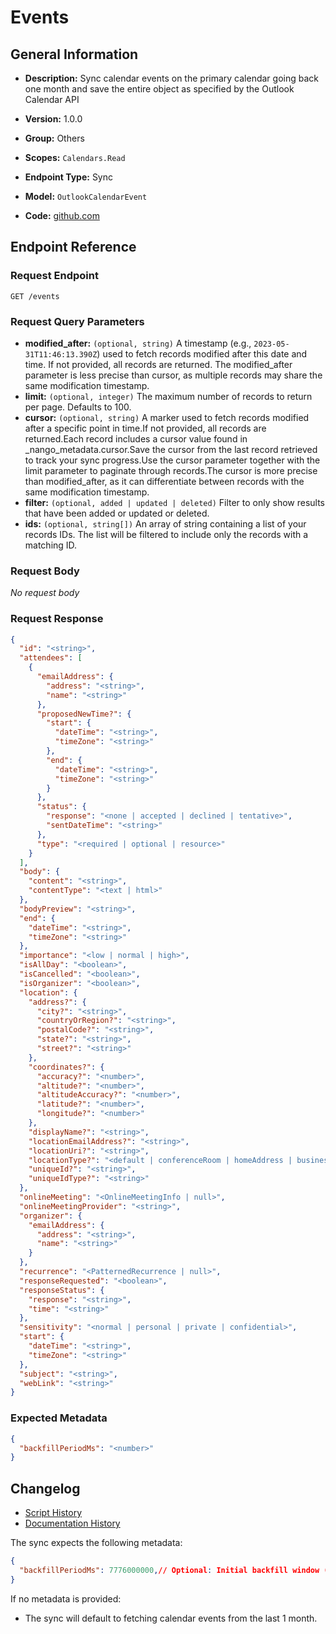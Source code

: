 <!-- BEGIN GENERATED CONTENT -->
# Events

## General Information

- **Description:** Sync calendar events on the primary calendar going back one month and
save the entire object as specified by the Outlook Calendar API

- **Version:** 1.0.0
- **Group:** Others
- **Scopes:** `Calendars.Read`
- **Endpoint Type:** Sync
- **Model:** `OutlookCalendarEvent`
- **Code:** [github.com](https://github.com/NangoHQ/integration-templates/tree/main/integrations/outlook/syncs/events.ts)


## Endpoint Reference

### Request Endpoint

`GET /events`

### Request Query Parameters

- **modified_after:** `(optional, string)` A timestamp (e.g., `2023-05-31T11:46:13.390Z`) used to fetch records modified after this date and time. If not provided, all records are returned. The modified_after parameter is less precise than cursor, as multiple records may share the same modification timestamp.
- **limit:** `(optional, integer)` The maximum number of records to return per page. Defaults to 100.
- **cursor:** `(optional, string)` A marker used to fetch records modified after a specific point in time.If not provided, all records are returned.Each record includes a cursor value found in _nango_metadata.cursor.Save the cursor from the last record retrieved to track your sync progress.Use the cursor parameter together with the limit parameter to paginate through records.The cursor is more precise than modified_after, as it can differentiate between records with the same modification timestamp.
- **filter:** `(optional, added | updated | deleted)` Filter to only show results that have been added or updated or deleted.
- **ids:** `(optional, string[])` An array of string containing a list of your records IDs. The list will be filtered to include only the records with a matching ID.

### Request Body

_No request body_

### Request Response

```json
{
  "id": "<string>",
  "attendees": [
    {
      "emailAddress": {
        "address": "<string>",
        "name": "<string>"
      },
      "proposedNewTime?": {
        "start": {
          "dateTime": "<string>",
          "timeZone": "<string>"
        },
        "end": {
          "dateTime": "<string>",
          "timeZone": "<string>"
        }
      },
      "status": {
        "response": "<none | accepted | declined | tentative>",
        "sentDateTime": "<string>"
      },
      "type": "<required | optional | resource>"
    }
  ],
  "body": {
    "content": "<string>",
    "contentType": "<text | html>"
  },
  "bodyPreview": "<string>",
  "end": {
    "dateTime": "<string>",
    "timeZone": "<string>"
  },
  "importance": "<low | normal | high>",
  "isAllDay": "<boolean>",
  "isCancelled": "<boolean>",
  "isOrganizer": "<boolean>",
  "location": {
    "address?": {
      "city?": "<string>",
      "countryOrRegion?": "<string>",
      "postalCode?": "<string>",
      "state?": "<string>",
      "street?": "<string>"
    },
    "coordinates?": {
      "accuracy?": "<number>",
      "altitude?": "<number>",
      "altitudeAccuracy?": "<number>",
      "latitude?": "<number>",
      "longitude?": "<number>"
    },
    "displayName?": "<string>",
    "locationEmailAddress?": "<string>",
    "locationUri?": "<string>",
    "locationType?": "<default | conferenceRoom | homeAddress | businessAddress | geoCoordinates | streetAddress | hotel | restaurant | localBusiness | postalAddress>",
    "uniqueId?": "<string>",
    "uniqueIdType?": "<string>"
  },
  "onlineMeeting": "<OnlineMeetingInfo | null>",
  "onlineMeetingProvider": "<string>",
  "organizer": {
    "emailAddress": {
      "address": "<string>",
      "name": "<string>"
    }
  },
  "recurrence": "<PatternedRecurrence | null>",
  "responseRequested": "<boolean>",
  "responseStatus": {
    "response": "<string>",
    "time": "<string>"
  },
  "sensitivity": "<normal | personal | private | confidential>",
  "start": {
    "dateTime": "<string>",
    "timeZone": "<string>"
  },
  "subject": "<string>",
  "webLink": "<string>"
}
```

### Expected Metadata

```json
{
  "backfillPeriodMs": "<number>"
}
```

## Changelog

- [Script History](https://github.com/NangoHQ/integration-templates/commits/main/integrations/outlook/syncs/events.ts)
- [Documentation History](https://github.com/NangoHQ/integration-templates/commits/main/integrations/outlook/syncs/events.md)

<!-- END  GENERATED CONTENT -->

The sync expects the following metadata:
```json
{
  "backfillPeriodMs": 7776000000,// Optional: Initial backfill window (in ms), used only when there's no last sync
}
```
If no metadata is provided:
- The sync will default to fetching calendar events from the last 1 month.
